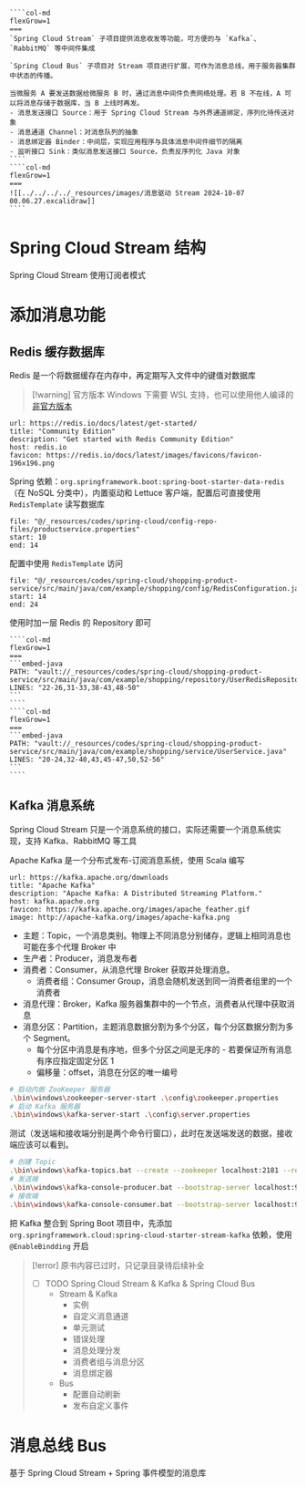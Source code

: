 
`````col
````col-md
flexGrow=1
===
`Spring Cloud Stream` 子项目提供消息收发等功能，可方便的与 `Kafka`、`RabbitMQ` 等中间件集成

`Spring Cloud Bus` 子项目对 Stream 项目进行扩展，可作为消息总线，用于服务器集群中状态的传播。

当微服务 A 要发送数据给微服务 B 时，通过消息中间件负责网络处理。若 B 不在线，A 可以将消息存储于数据库，当 B 上线时再发。
- 消息发送接口 Source：用于 Spring Cloud Stream 与外界通道绑定，序列化待传送对象
- 消息通道 Channel：对消息队列的抽象
- 消息绑定器 Binder：中间层，实现应用程序与具体消息中间件细节的隔离
- 监听接口 Sink：类似消息发送接口 Source，负责反序列化 Java 对象
````
````col-md
flexGrow=1
===
![[../../../../_resources/images/消息驱动 Stream 2024-10-07 00.06.27.excalidraw]]
````
`````
# Spring Cloud Stream 结构

Spring Cloud Stream 使用订阅者模式

# 添加消息功能

## Redis 缓存数据库

Redis 是一个将数据缓存在内存中，再定期写入文件中的键值对数据库

> [!warning] 官方版本 Windows 下需要 WSL 支持，也可以使用他人编译的[非官方版本](https://github.com/zkteco-home/redis-windows)

```cardlink
url: https://redis.io/docs/latest/get-started/
title: "Community Edition"
description: "Get started with Redis Community Edition"
host: redis.io
favicon: https://redis.io/docs/latest/images/favicons/favicon-196x196.png
```

Spring 依赖：`org.springframework.boot:spring-boot-starter-data-redis`（在 NoSQL 分类中），内置驱动和 Lettuce 客户端，配置后可直接使用 `RedisTemplate` 读写数据库

```reference
file: "@/_resources/codes/spring-cloud/config-repo-files/productservice.properties"
start: 10
end: 14
```

配置中使用 `RedisTemplate` 访问

```reference
file: "@/_resources/codes/spring-cloud/shopping-product-service/src/main/java/com/example/shopping/config/RedisConfiguration.java"
start: 14
end: 24
```

使用时加一层 Redis 的 Repository 即可

`````col
````col-md
flexGrow=1
===
```embed-java
PATH: "vault://_resources/codes/spring-cloud/shopping-product-service/src/main/java/com/example/shopping/repository/UserRedisRepository.java"
LINES: "22-26,31-33,38-43,48-50"
```
````
````col-md
flexGrow=1
===
```embed-java
PATH: "vault://_resources/codes/spring-cloud/shopping-product-service/src/main/java/com/example/shopping/service/UserService.java"
LINES: "20-24,32-40,43,45-47,50,52-56"
```
````
`````

## Kafka 消息系统

Spring Cloud Stream 只是一个消息系统的接口，实际还需要一个消息系统实现，支持 Kafka、RabbitMQ 等工具

Apache Kafka 是一个分布式发布-订阅消息系统，使用 Scala 编写

```cardlink
url: https://kafka.apache.org/downloads
title: "Apache Kafka"
description: "Apache Kafka: A Distributed Streaming Platform."
host: kafka.apache.org
favicon: https://kafka.apache.org/images/apache_feather.gif
image: http://apache-kafka.org/images/apache-kafka.png
```

- 主题：Topic，一个消息类别。物理上不同消息分别储存，逻辑上相同消息也可能在多个代理 Broker 中
- 生产者：Producer，消息发布者
- 消费者：Consumer，从消息代理 Broker 获取并处理消息。
	- 消费者组：Consumer Group，消息会随机发送到同一消费者组里的一个消费者
- 消息代理：Broker，Kafka 服务器集群中的一个节点，消费者从代理中获取消息
- 消息分区：Partition，主题消息数据分割为多个分区，每个分区数据分割为多个 Segment。
	- 每个分区中消息是有序地，但多个分区之间是无序的 - 若要保证所有消息有序应指定固定分区 1
	- 偏移量：offset，消息在分区的唯一编号

```bash
# 启动内嵌 ZooKeeper 服务器
.\bin\windows\zookeeper-server-start .\config\zookeeper.properties
# 启动 Kafka 服务器
.\bin\windows\kafka-server-start .\config\server.properties
```

测试（发送端和接收端分别是两个命令行窗口），此时在发送端发送的数据，接收端应该可以看到。

```bash
# 创建 Topic
.\bin\windows\kafka-topics.bat --create --zookeeper localhost:2181 --replication-factor 1 --partitions 1 --topic springcloud-msg
# 发送端
.\bin\windows\kafka-console-producer.bat --bootstrap-server localhost:9092 --topic springcloud-msg
# 接收端
.\bin\windows\kafka-console-consumer.bat --bootstrap-server localhost:9092 --topic springcloud-msg --from-beginning
```

把 Kafka 整合到 Spring Boot 项目中，先添加 `org.springframework.cloud:spring-cloud-starter-stream-kafka` 依赖，使用 `@EnableBindding` 开启

> [!error] 原书内容已过时，只记录目录待后续补全
> - [ ] TODO Spring Cloud Stream & Kafka & Spring Cloud Bus
> 	- Stream & Kafka
> 		- 实例
> 		- 自定义消息通道
> 		- 单元测试
> 		- 错误处理
> 		- 消息处理分发
> 		- 消费者组与消息分区
> 		- 消息绑定器
> 	- Bus
> 		- 配置自动刷新
> 		- 发布自定义事件

# 消息总线 Bus

基于 Spring Cloud Stream + Spring 事件模型的消息库